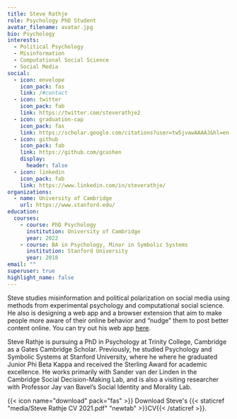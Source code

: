 ```yaml
---
title: Steve Rathje
role: Psychology PhD Student
avatar_filename: avatar.jpg
bio: Psychology
interests:
  - Political Psychology
  - Misinformation
  - Computational Social Science
  - Social Media
social:
  - icon: envelope
    icon_pack: fas
    link: /#contact
  - icon: twitter
    icon_pack: fab
    link: https://twitter.com/steverathje2
  - icon: graduation-cap
    icon_pack: fas
    link: https://scholar.google.com/citations?user=tw5jvawAAAAJ&hl=en
  - icon: github
    icon_pack: fab
    link: https://github.com/gcushen
    display:
      header: false
  - icon: linkedin
    icon_pack: fab
    link: https://www.linkedin.com/in/steverathje/
organizations:
  - name: University of Cambridge
    url: https://www.stanford.edu/
education:
  courses:
    - course: PhD Psychology
      institution: University of Cambridge
      year: 2022
    - course: BA in Psychology, Minor in Symbolic Systems
      institution: Stanford University
      year: 2018
email: ""
superuser: true
highlight_name: false
---
```

Steve studies misinformation and political polarization on social media using methods from experimental psychology and computational social science. He also is designing a web app and a browser extension that aim to make people more aware of their online behavior and “nudge” them to post better content online. You can try out his web app [here](https://steverathje.shinyapps.io/HaveISharedFakeNews/). 

Steve Rathje is pursuing a PhD in Psychology at Trinity College, Cambridge as a Gates Cambridge Scholar. Previously, he studied Psychology and Symbolic Systems at Stanford University, where he where he graduated Junior Phi Beta Kappa and received the Sterling Award for academic excellence. He works primarily with Sander van der Linden in the Cambridge Social Decision-Making Lab, and is also a visiting researcher with Professor Jay van Bavel’s Social Identity and Morality Lab. 

{{< icon name="download" pack="fas" >}} Download Steve's {{< staticref "media/Steve Rathje CV 2021.pdf" "newtab" >}}CV{{< /staticref >}}.